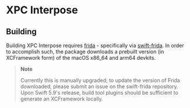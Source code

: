 # XPC Interpose

## Building
Building XPC Interpose requires [frida](https://github.com/frida/frida) - specifically via [swift-frida](https://github.com/spotlightishere/swift-frida). In order to accomplish such, the package downloads a prebuilt version (in XCFramework form) of the macOS x86_64 and arm64 devkits.

> **Note**
>
> Currently this is manually upgraded; to update the version of Frida downloaded, please submit an issue on the swift-frida repository. Upon Swift 5.9's release, build tool plugins should be sufficient to generate an XCFramework locally.
